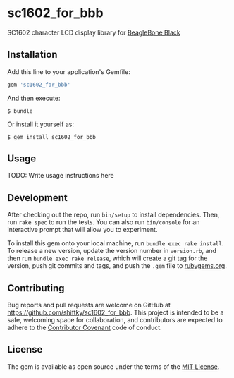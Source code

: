 # sc1602_for_bbb

SC1602 character LCD display library for [BeagleBone Black](http://beagleboard.org/BLACK)

## Installation

Add this line to your application's Gemfile:

```ruby
gem 'sc1602_for_bbb'
```

And then execute:

    $ bundle

Or install it yourself as:

    $ gem install sc1602_for_bbb

## Usage

TODO: Write usage instructions here

## Development

After checking out the repo, run `bin/setup` to install dependencies. Then, run `rake spec` to run the tests. You can also run `bin/console` for an interactive prompt that will allow you to experiment.

To install this gem onto your local machine, run `bundle exec rake install`. To release a new version, update the version number in `version.rb`, and then run `bundle exec rake release`, which will create a git tag for the version, push git commits and tags, and push the `.gem` file to [rubygems.org](https://rubygems.org).

## Contributing

Bug reports and pull requests are welcome on GitHub at https://github.com/shiftky/sc1602_for_bbb. This project is intended to be a safe, welcoming space for collaboration, and contributors are expected to adhere to the [Contributor Covenant](contributor-covenant.org) code of conduct.


## License

The gem is available as open source under the terms of the [MIT License](http://opensource.org/licenses/MIT).


